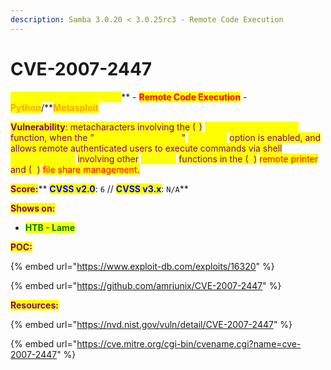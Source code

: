 ```yaml
---
description: Samba 3.0.20 < 3.0.25rc3 - Remote Code Execution
---
```


# CVE-2007-2447

<mark style="color:yellow;">**Samba 3.0.2x > 3.0.25rc3**</mark>** **<mark style="color:purple;">**-**</mark>** **<mark style="color:red;">**Remote Code Execution**</mark>** **<mark style="color:purple;">**-**</mark>** **<mark style="color:orange;">**Python**</mark><mark style="color:purple;">**/**</mark><mark style="color:orange;">**Metasploit**</mark>

<mark style="color:purple;">**Vulnerability**</mark><mark style="color:purple;">: metacharacters involving the (</mark><mark style="color:yellow;">1</mark><mark style="color:purple;">)</mark> <mark style="color:yellow;">SamrChangePassword</mark> <mark style="color:purple;">function, when the "</mark><mark style="color:yellow;">username map script</mark><mark style="color:purple;">"</mark> <mark style="color:yellow;">smb.conf</mark> <mark style="color:purple;">option is enabled, and allows remote authenticated users to execute commands via shell</mark> <mark style="color:yellow;">metacharacters</mark> <mark style="color:purple;">involving other</mark> <mark style="color:yellow;">MS-RPC</mark> <mark style="color:purple;">functions in the (</mark><mark style="color:yellow;">2</mark><mark style="color:purple;">)</mark> <mark style="color:red;">remote printer</mark> <mark style="color:purple;">and (</mark><mark style="color:yellow;">3</mark><mark style="color:purple;">)</mark> <mark style="color:red;">file share management</mark><mark style="color:purple;">.</mark>

<mark style="color:purple;">**Score:**</mark>** **<mark style="color:blue;">**CVSS v2.0**</mark><mark style="color:purple;">**:**</mark>** **<mark style="color:yellow;">**`6`**</mark>** **<mark style="color:purple;">**//**</mark>** **<mark style="color:blue;">**CVSS v3.x**</mark><mark style="color:purple;">**:**</mark>** **<mark style="color:yellow;">**`N/A`**</mark>

<mark style="color:purple;">**Shows on:**</mark>

* &#x20;<mark style="color:green;">**HTB - Lame**</mark>

<mark style="color:purple;">**POC:**</mark>

{% embed url="https://www.exploit-db.com/exploits/16320" %}

{% embed url="https://github.com/amriunix/CVE-2007-2447" %}

<mark style="color:purple;">**Resources:**</mark>

{% embed url="https://nvd.nist.gov/vuln/detail/CVE-2007-2447" %}

{% embed url="https://cve.mitre.org/cgi-bin/cvename.cgi?name=cve-2007-2447" %}
